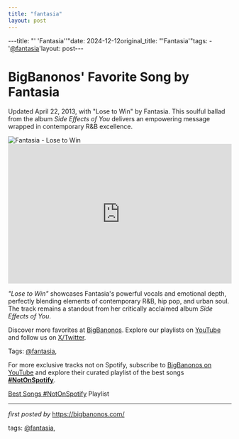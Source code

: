 ```yaml
---
title: "fantasia"
layout: post
---
```

---title: "' 'Fantasia''"date: 2024-12-12original_title: "'Fantasia'"tags:  - '[@fantasia](/tags/fantasia/)'layout: post---<!-- Post Title --><h1 >BigBanonos' Favorite Song by Fantasia</h1> <!-- Introductory Text --><p >Updated April 22, 2013, with "Lose to Win" by Fantasia. This soulful ballad from the album <em>Side Effects of You</em> delivers an empowering message wrapped in contemporary R&B excellence.</p> <!-- Featured Image --><div > <img src="https://thatgrapejuice.net/wp-content/uploads/2013/03/fantasia-lose-to-win-video.jpg" alt="Fantasia - Lose to Win" /></div> <!-- YouTube Video Embed --><div > <iframe width="100%" height="315" src="https://www.youtube.com/embed/_cp-AK8ETdg" title="Fantasia - Lose to Win (Official Video)" frameborder="0" allow="accelerometer; autoplay; clipboard-write; encrypted-media; gyroscope; picture-in-picture; web-share" referrerpolicy="strict-origin-when-cross-origin" allowfullscreen></iframe></div> <!-- Song Information --><div > <p><em>"Lose to Win"</em> showcases Fantasia's powerful vocals and emotional depth, perfectly blending elements of contemporary R&B, hip pop, and urban soul. The track remains a standout from her critically acclaimed album <em>Side Effects of You</em>.</p></div> <!-- Footer Links --><div > <p>Discover more favorites at <a href="https://bigbanonos.com/" target="_blank">BigBanonos</a>. Explore our playlists on <a href="https://www.youtube.com/[@BigBanonos](/tags/BigBanonos/)" target="_blank">YouTube</a> and follow us on <a href="https://x.com/bigbanonos" target="_blank">X/Twitter</a>.</p></div> <!-- Tags --><p >Tags: [@fantasia](/tags/fantasia/),</p><!--Subscribe and Playlist Links--><div>    <p>For more exclusive tracks not on Spotify, subscribe to <a href="https://www.youtube.com/[@BigBanonos](/tags/BigBanonos/)" target="_blank">BigBanonos on YouTube</a> and explore their curated playlist of the best songs <strong>[#NotOnSpotify](/tags/NotOnSpotify/)</strong>.</p>    <p><a href="https://www.youtube.com/playlist?list=PLtuNtuTatqI0kFahUCbtbfenC_ET5O_tr" target="_blank">Best Songs [#NotOnSpotify](/tags/NotOnSpotify/) Playlist<br /></a></p></div><hr /><p><em>first posted by</em> <a href="https://bigbanonos.com/" rel="noopener" target="_new">https://bigbanonos.com/</a></p><p>tags: [@fantasia](/tags/fantasia/),</p>